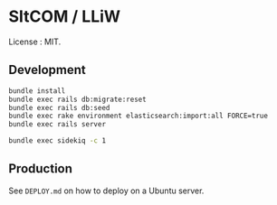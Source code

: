 # SItCOM / LLiW

License : MIT.

## Development

```sh
bundle install
bundle exec rails db:migrate:reset
bundle exec rails db:seed
bundle exec rake environment elasticsearch:import:all FORCE=true
bundle exec rails server
```

```sh
bundle exec sidekiq -c 1
```

## Production

See `DEPLOY.md` on how to deploy on a Ubuntu server.
